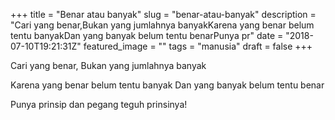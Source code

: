 +++
title = "Benar atau banyak"
slug = "benar-atau-banyak"
description = "Cari yang benar,Bukan yang jumlahnya banyakKarena yang benar belum tentu banyakDan yang banyak belum tentu benarPunya pr"
date = "2018-07-10T19:21:31Z"
featured_image = ""
tags = "manusia"
draft = false
+++ 
 
Cari yang benar,
Bukan yang jumlahnya banyak

Karena yang benar belum tentu banyak
Dan yang banyak belum tentu benar

Punya prinsip dan pegang teguh prinsinya!